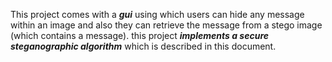 This project comes with a **_gui_** using which users can hide any message within an image and also they can retrieve the message from a stego image (which contains a message). this project **_implements a secure steganographic algorithm_** which is described in this document.
